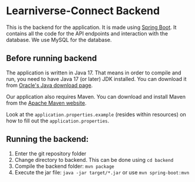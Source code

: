 # Learniverse-Connect Backend

This is the backend for the application. It is made using [Spring Boot](https://spring.io/projects/spring-boot). It contains all the code for the API endpoints and interaction with the database. We use MySQL for the database.

## Before running backend

The application is written in Java 17. That means in order to compile and run, you need to have Java 17 (or later) JDK installed. You can download it from [Oracle's Java download page](https://www.oracle.com/java/technologies/downloads/). 

Our application also requires Maven. You can download and install Maven from the [Apache Maven website](https://maven.apache.org/download.cgi).


Look at the `application.properties.example` (resides within resources) on how to fill out the `application.properties`. 

## Running the backend:
1. Enter the git repository folder
2. Change directory to backend. This can be done using  `cd backend`
3. Compile the backend folder:  `mvn package `
4. Execute the jar file:  `java -jar target/*.jar` or use  `mvn spring-boot:mvn`